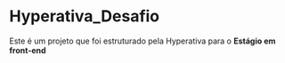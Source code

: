 # Hyperativa_Desafio

<p>Este é um projeto que foi estruturado pela Hyperativa para o <b>Estágio em front-end<b> 
